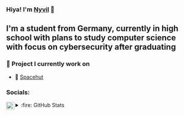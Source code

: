 ### Hiya! I'm [Nyvil][website] :wave:

## I'm a student from Germany, currently in high school with plans to study computer science with focus on cybersecurity after graduating

### 🎉 Project I currently work on
- 🚀 [Spacehut][spacehut]

### Socials:
[<img align="left" alt="Twitter" width="22px" src="https://cdn.nyvil.co.uk/res/simple-icons/twitter.svg" />][twitter]

<details>
  <summary>:fire: GitHub Stats</summary>

  [![Nyvil's GitHub stats](https://github-readme-stats.vercel.app/api?username=Nyvil)](https://github.com/anuraghazra/github-readme-stats)

</details>

[website]: https://nyvil.co.uk
[twitter]: https://twitter.com/_Nyvil
[spacehut]: https://spacehutapp.com
[intellij]: https://jetbrains.com
[java]: https://java.computer
[mongo]: https://mongodb.com
[github]: https://github.com
